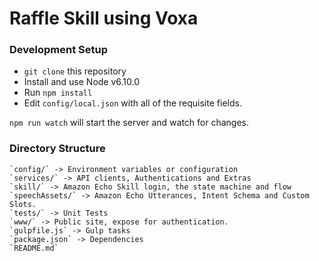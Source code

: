 # Raffle Skill using Voxa 

### Development Setup

* `git clone` this repository
* Install and use Node v6.10.0
* Run `npm install`
* Edit `config/local.json` with all of the requisite fields.

`npm run watch` will start the server and watch for changes.


### Directory Structure

	`config/` -> Environment variables or configuration
	`services/` -> API clients, Authentications and Extras
	`skill/` -> Amazon Echo Skill login, the state machine and flow
	`speechAssets/` -> Amazon Echo Utterances, Intent Schema and Custom Slots.
	`tests/` -> Unit Tests
	`www/` -> Public site, expose for authentication.
	`gulpfile.js` -> Gulp tasks
	`package.json` -> Dependencies
	`README.md`
